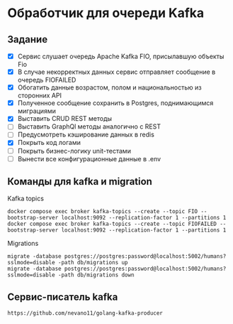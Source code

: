 # Обработчик для очереди Kafka
## Задание
* [x] Сервис слушает очередь Apache Kafka FIO, присылавшую объекты Fio
* [x] В случае некорректных данных сервис отправляет сообщение в очередь FIOFAILED
* [x] Обогатить данные возрастом, полом и национальностью из сторонних API
* [x] Полученное сообщение сохранить в Postgres, поднимающимся миграциями
* [x] Выставить CRUD REST методы
* [ ] Выставить GraphQl методы аналогично с REST
* [ ] Предусмотреть кэширование данных в redis
* [x] Покрыть код логами
* [ ] Покрыть бизнес-логику unit-тестами
* [ ] Вынести все конфигурационные данные в .env

## Команды для kafka и migration
Kafka topics

    docker compose exec broker kafka-topics --create --topic FIO --bootstrap-server localhost:9092 --replication-factor 1 --partitions 1
    docker compose exec broker kafka-topics --create --topic FIOFAILED --bootstrap-server localhost:9092 --replication-factor 1 --partitions 1
Migrations

    migrate -database postgres://postgres:password@localhost:5002/humans?sslmode=disable -path db/migrations up
    migrate -database postgres://postgres:password@localhost:5002/humans?sslmode=disable -path db/migrations down
## Сервис-писатель kafka
    https://github.com/nevano11/golang-kafka-producer
    
